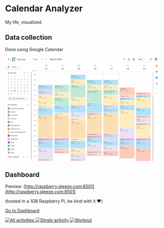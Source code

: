 # Calendar Analyzer

My life, visualized.

## Data collection

Done using Google Calendar

<p align="center">
    <img src="img/google-calendar-week-view.png" width="800">
</p>

## Dashboard

Preview: [http://raspberry.gleeze.com:8501](http://raspberry.gleeze.com:8501)

(hosted in a 1GB Raspberry Pi, be kind with it ❤️)

<a href="http://raspberry.gleeze.com:8501" class="button home">Go to Dashboard</a>

[
![All activities](https://i.imgur.com/KNwPSST.png)
![Single activity](https://i.imgur.com/uX8VCSD.png)
![Workout](https://i.imgur.com/YF3F5up.png)
](http://raspberry.gleeze.com:8501/)
